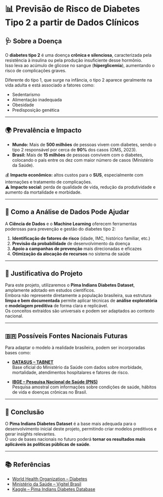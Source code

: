 # 📊 Previsão de Risco de Diabetes Tipo 2 a partir de Dados Clínicos

## 🩺 Sobre a Doença
O **diabetes tipo 2** é uma doença **crônica e silenciosa**, caracterizada pela resistência à insulina ou pela produção insuficiente desse hormônio.  
Isso leva ao acúmulo de glicose no sangue (**hiperglicemia**), aumentando o risco de complicações graves.

Diferente do tipo 1, que surge na infância, o tipo 2 aparece geralmente na vida adulta e está associado a fatores como:

- Sedentarismo  
- Alimentação inadequada  
- Obesidade  
- Predisposição genética  

---

## 🌍 Prevalência e Impacto
- **Mundo:** Mais de **500 milhões** de pessoas vivem com diabetes, sendo o tipo 2 responsável por cerca de **90%** dos casos (OMS, 2023).  
- **Brasil:** Mais de **15 milhões** de pessoas convivem com o diabetes, colocando o país entre os dez com maior número de casos (Ministério da Saúde).  

💰 **Impacto econômico:** altos custos para o **SUS**, especialmente com internações e tratamento de complicações.  
⚠ **Impacto social:** perda de qualidade de vida, redução da produtividade e aumento da mortalidade e morbidade.  

---

## 🤖 Como a Análise de Dados Pode Ajudar
A **Ciência de Dados** e o **Machine Learning** oferecem ferramentas poderosas para prevenção e gestão do diabetes tipo 2:

1. **Identificação de fatores de risco** (idade, IMC, histórico familiar, etc.)  
2. **Previsão da probabilidade** de desenvolvimento da doença  
3. **Apoio a campanhas de prevenção** mais direcionadas e eficazes  
4. **Otimização da alocação de recursos** no sistema de saúde  

---

## 📂 Justificativa do Projeto
Para este projeto, utilizaremos o **Pima Indians Diabetes Dataset**, amplamente adotado em estudos científicos.  
Embora não represente diretamente a população brasileira, sua estrutura **limpa e bem documentada** permite aplicar técnicas de **análise exploratória** e **modelagem preditiva** de forma clara e replicável.  
Os conceitos extraídos são universais e podem ser adaptados ao contexto nacional.

---

## 🇧🇷 Possíveis Fontes Nacionais Futuras
Para adaptar o modelo à realidade brasileira, podem ser incorporadas bases como:

- **[DATASUS – TABNET](https://datasus.saude.gov.br/)**  
  Base oficial do Ministério da Saúde com dados sobre morbidade, mortalidade, atendimentos hospitalares e fatores de risco.  

- **[IBGE – Pesquisa Nacional de Saúde (PNS)](https://www.ibge.gov.br/estatisticas/sociais/saude/)**  
  Pesquisa amostral com informações sobre condições de saúde, hábitos de vida e doenças crônicas no Brasil.  

---

## 📌 Conclusão
O **Pima Indians Diabetes Dataset** é a base mais adequada para o desenvolvimento inicial deste projeto, permitindo criar modelos preditivos e gerar insights relevantes.  
O uso de bases nacionais no futuro poderá **tornar os resultados mais aplicáveis às políticas públicas de saúde**.

---

## 📚 Referências
- [World Health Organization – Diabetes](https://www.who.int/news-room/fact-sheets/detail/diabetes)  
- [Ministério da Saúde – Vigitel Brasil](https://www.gov.br/saude/pt-br/composicao/svsa/inqueritos-de-saude/vigitel)  
- [Kaggle – Pima Indians Diabetes Database](https://www.kaggle.com/writeups/mohammedhamedibrahim/predicting-diabetes-with-machine-learning)  
